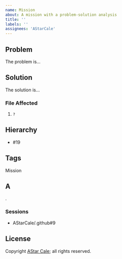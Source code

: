 ```yaml
---
name: Mission
about: A mission with a problem-solution analysis
title: ''
labels: ''
assignees: 'AStarCale'
---
```

## Problem

The problem is...

## Solution

The solution is...

### File Affected

1. `?`

## Hierarchy

* #19

## Tags

Mission

## A

.

### Sessions

* AStarCale/.github#9

## License

Copyright [AStar Cale](https://astarcale.net); all rights reserved.
